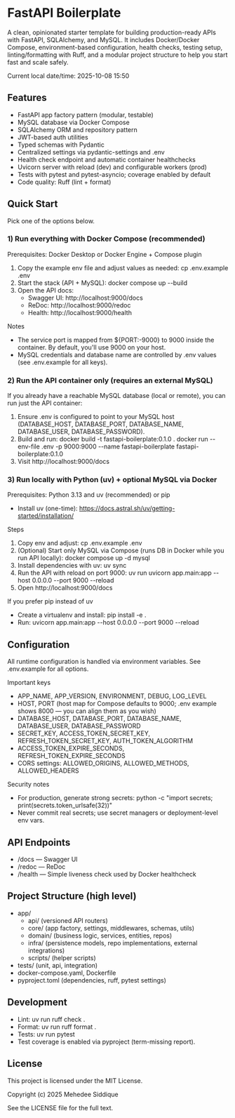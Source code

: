 # FastAPI Boilerplate

A clean, opinionated starter template for building production-ready APIs with FastAPI, SQLAlchemy, and MySQL. It includes Docker/Docker Compose, environment-based configuration, health checks, testing setup, linting/formatting with Ruff, and a modular project structure to help you start fast and scale safely.

Current local date/time: 2025-10-08 15:50

## Features
- FastAPI app factory pattern (modular, testable)
- MySQL database via Docker Compose
- SQLAlchemy ORM and repository pattern
- JWT-based auth utilities
- Typed schemas with Pydantic
- Centralized settings via pydantic-settings and .env
- Health check endpoint and automatic container healthchecks
- Uvicorn server with reload (dev) and configurable workers (prod)
- Tests with pytest and pytest-asyncio; coverage enabled by default
- Code quality: Ruff (lint + format)

## Quick Start

Pick one of the options below.

### 1) Run everything with Docker Compose (recommended)
Prerequisites: Docker Desktop or Docker Engine + Compose plugin

1. Copy the example env file and adjust values as needed:
   cp .env.example .env
2. Start the stack (API + MySQL):
   docker compose up --build
3. Open the API docs:
   - Swagger UI: http://localhost:9000/docs
   - ReDoc: http://localhost:9000/redoc
   - Health: http://localhost:9000/health

Notes
- The service port is mapped from ${PORT:-9000} to 9000 inside the container. By default, you'll use 9000 on your host.
- MySQL credentials and database name are controlled by .env values (see .env.example for all keys).

### 2) Run the API container only (requires an external MySQL)
If you already have a reachable MySQL database (local or remote), you can run just the API container:

1. Ensure .env is configured to point to your MySQL host (DATABASE_HOST, DATABASE_PORT, DATABASE_NAME, DATABASE_USER, DATABASE_PASSWORD).
2. Build and run:
   docker build -t fastapi-boilerplate:0.1.0 .
   docker run --env-file .env -p 9000:9000 --name fastapi-boilerplate fastapi-boilerplate:0.1.0
3. Visit http://localhost:9000/docs

### 3) Run locally with Python (uv) + optional MySQL via Docker
Prerequisites: Python 3.13 and uv (recommended) or pip

- Install uv (one-time): https://docs.astral.sh/uv/getting-started/installation/

Steps
1. Copy env and adjust:
   cp .env.example .env
2. (Optional) Start only MySQL via Compose (runs DB in Docker while you run API locally):
   docker compose up -d mysql
3. Install dependencies with uv:
   uv sync
4. Run the API with reload on port 9000:
   uv run uvicorn app.main:app --host 0.0.0.0 --port 9000 --reload
5. Open http://localhost:9000/docs

If you prefer pip instead of uv
- Create a virtualenv and install: pip install -e .
- Run: uvicorn app.main:app --host 0.0.0.0 --port 9000 --reload

## Configuration
All runtime configuration is handled via environment variables. See .env.example for all options.

Important keys
- APP_NAME, APP_VERSION, ENVIRONMENT, DEBUG, LOG_LEVEL
- HOST, PORT (host map for Compose defaults to 9000; .env example shows 8000 — you can align them as you wish)
- DATABASE_HOST, DATABASE_PORT, DATABASE_NAME, DATABASE_USER, DATABASE_PASSWORD
- SECRET_KEY, ACCESS_TOKEN_SECRET_KEY, REFRESH_TOKEN_SECRET_KEY, AUTH_TOKEN_ALGORITHM
- ACCESS_TOKEN_EXPIRE_SECONDS, REFRESH_TOKEN_EXPIRE_SECONDS
- CORS settings: ALLOWED_ORIGINS, ALLOWED_METHODS, ALLOWED_HEADERS

Security notes
- For production, generate strong secrets:
  python -c "import secrets; print(secrets.token_urlsafe(32))"
- Never commit real secrets; use secret managers or deployment-level env vars.

## API Endpoints
- /docs — Swagger UI
- /redoc — ReDoc
- /health — Simple liveness check used by Docker healthcheck

## Project Structure (high level)
- app/
  - api/ (versioned API routers)
  - core/ (app factory, settings, middlewares, schemas, utils)
  - domain/ (business logic, services, entities, repos)
  - infra/ (persistence models, repo implementations, external integrations)
  - scripts/ (helper scripts)
- tests/ (unit, api, integration)
- docker-compose.yaml, Dockerfile
- pyproject.toml (dependencies, ruff, pytest settings)

## Development
- Lint: uv run ruff check .
- Format: uv run ruff format .
- Tests: uv run pytest
- Test coverage is enabled via pyproject (term-missing report).

## License
This project is licensed under the MIT License.

Copyright (c) 2025 Mehedee Siddique

See the LICENSE file for the full text.

